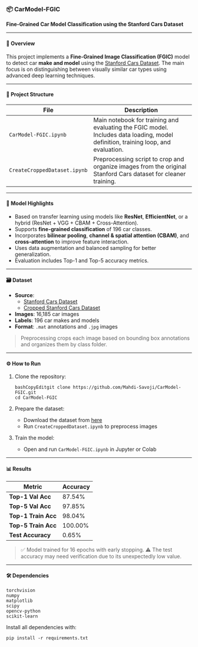 ### 📦 CarModel-FGIC

**Fine-Grained Car Model Classification using the Stanford Cars Dataset**

------

#### 🚀 Overview

This project implements a **Fine-Grained Image Classification (FGIC)** model to detect car **make and model** using the [Stanford Cars Dataset](https://www.kaggle.com/datasets/eduardo4jesus/stanford-cars-dataset). The main focus is on distinguishing between visually similar car types using advanced deep learning techniques.

------

#### 📁 Project Structure

| File                         | Description                                                  |
| ---------------------------- | ------------------------------------------------------------ |
| `CarModel-FGIC.ipynb`        | Main notebook for training and evaluating the FGIC model. Includes data loading, model definition, training loop, and evaluation. |
| `CreateCroppedDataset.ipynb` | Preprocessing script to crop and organize images from the original Stanford Cars dataset for cleaner training. |



------

#### 🧠 Model Highlights

- Based on transfer learning using models like **ResNet**, **EfficientNet**, or a hybrid (ResNet + VGG + CBAM + Cross-Attention).
- Supports **fine-grained classification** of 196 car classes.
- Incorporates **bilinear pooling**, **channel & spatial attention (CBAM)**, and **cross-attention** to improve feature interaction.
- Uses data augmentation and balanced sampling for better generalization.
- Evaluation includes Top-1 and Top-5 accuracy metrics.

------

#### 🗃 Dataset

- **Source**:
  - [Stanford Cars Dataset](https://www.kaggle.com/datasets/eduardo4jesus/stanford-cars-dataset)
  - [Cropped Stanford Cars Dataset](https://www.kaggle.com/datasets/mahdisavoji/croppedstanfordcardataset)
- **Images**: 16,185 car images
- **Labels**: 196 car makes and models
- **Format**: `.mat` annotations and `.jpg` images

> Preprocessing crops each image based on bounding box annotations and organizes them by class folder.

------

#### ⚙️ How to Run

1. Clone the repository:

   ```
   bashCopyEditgit clone https://github.com/Mahdi-Savoji/CarModel-FGIC.git
   cd CarModel-FGIC
   ```

2. Prepare the dataset:

   - Download the dataset from [here](https://ai.stanford.edu/~jkrause/cars/car_dataset.html)
   - Run `CreateCroppedDataset.ipynb` to preprocess images

3. Train the model:

   - Open and run `CarModel-FGIC.ipynb` in Jupyter or Colab

------

#### 📊 Results

| Metric              | Accuracy |
| ------------------- | -------- |
| **Top-1 Val Acc**   | 87.54%   |
| **Top-5 Val Acc**   | 97.85%   |
| **Top-1 Train Acc** | 98.04%   |
| **Top-5 Train Acc** | 100.00%  |
| **Test Accuracy**   | 0.65%    |



> ✅ Model trained for 16 epochs with early stopping.
>  ⚠️ The test accuracy may need verification due to its unexpectedly low value.

------

#### 🛠️ Dependencies

```
torchvision
numpy
matplotlib
scipy
opencv-python
scikit-learn
```

Install all dependencies with:

```
pip install -r requirements.txt
```

